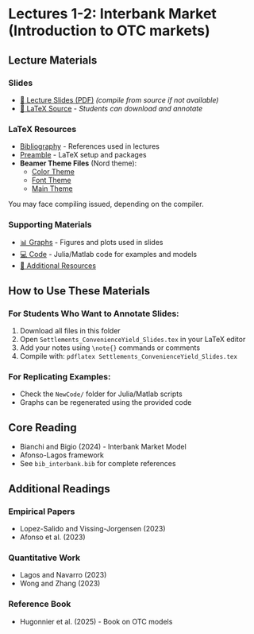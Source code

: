 # Lectures 1-2: Interbank Market (Introduction to OTC markets)

## Lecture Materials

### Slides
- [📑 Lecture Slides (PDF)](LectureSlides.pdf) *(compile from source if not available)*
- [📝 LaTeX Source](Settlements_ConvenienceYield_Slides.tex) - *Students can download and annotate*

### LaTeX Resources
- [Bibliography](bib_interbank.bib) - References used in lectures
- [Preamble](preamb.tex) - LaTeX setup and packages
- **Beamer Theme Files** (Nord theme):
  - [Color Theme](beamercolorthemeNord.sty)
  - [Font Theme](beamerfontthemeNord.sty)
  - [Main Theme](beamerthemeNord.sty)

You may face compiling issued, depending on the compiler. 

### Supporting Materials
- [📊 Graphs](graphs/) - Figures and plots used in slides
- [💻 Code](NewCode/) - Julia/Matlab code for examples and models
- [📁 Additional Resources](stuff/)

## How to Use These Materials

### For Students Who Want to Annotate Slides:
1. Download all files in this folder
2. Open `Settlements_ConvenienceYield_Slides.tex` in your LaTeX editor
3. Add your notes using `\note{}` commands or comments
4. Compile with: `pdflatex Settlements_ConvenienceYield_Slides.tex`

### For Replicating Examples:
- Check the `NewCode/` folder for Julia/Matlab scripts
- Graphs can be regenerated using the provided code

## Core Reading
- Bianchi and Bigio (2024) - Interbank Market Model
- Afonso-Lagos framework
- See `bib_interbank.bib` for complete references

## Additional Readings

### Empirical Papers
- Lopez-Salido and Vissing-Jorgensen (2023)
- Afonso et al. (2023)

### Quantitative Work
- Lagos and Navarro (2023)
- Wong and Zhang (2023)

### Reference Book
- Hugonnier et al. (2025) - Book on OTC models
